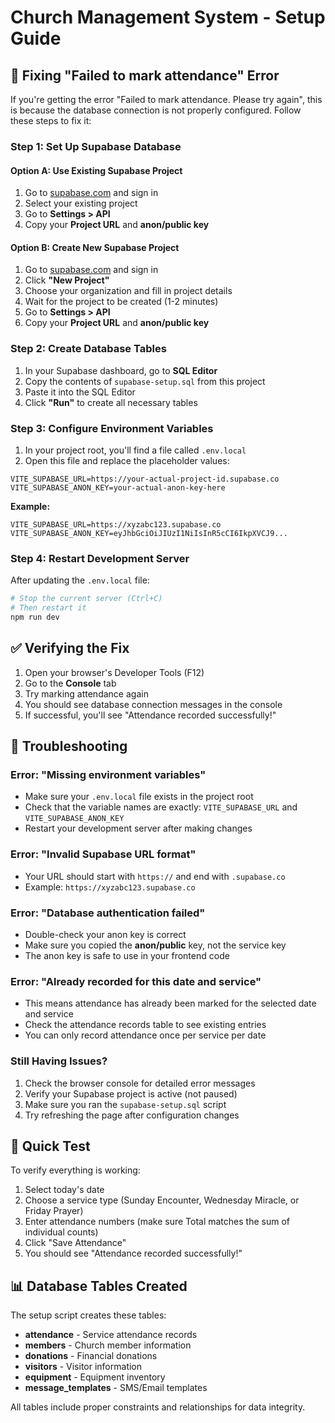 # Church Management System - Setup Guide

## 🚨 Fixing "Failed to mark attendance" Error

If you're getting the error "Failed to mark attendance. Please try again", this is because the database connection is not properly configured. Follow these steps to fix it:

### Step 1: Set Up Supabase Database

#### Option A: Use Existing Supabase Project
1. Go to [supabase.com](https://supabase.com) and sign in
2. Select your existing project
3. Go to **Settings > API**
4. Copy your **Project URL** and **anon/public key**

#### Option B: Create New Supabase Project
1. Go to [supabase.com](https://supabase.com) and sign in
2. Click **"New Project"**
3. Choose your organization and fill in project details
4. Wait for the project to be created (1-2 minutes)
5. Go to **Settings > API**
6. Copy your **Project URL** and **anon/public key**

### Step 2: Create Database Tables

1. In your Supabase dashboard, go to **SQL Editor**
2. Copy the contents of `supabase-setup.sql` from this project
3. Paste it into the SQL Editor
4. Click **"Run"** to create all necessary tables

### Step 3: Configure Environment Variables

1. In your project root, you'll find a file called `.env.local`
2. Open this file and replace the placeholder values:

```env
VITE_SUPABASE_URL=https://your-actual-project-id.supabase.co
VITE_SUPABASE_ANON_KEY=your-actual-anon-key-here
```

**Example:**
```env
VITE_SUPABASE_URL=https://xyzabc123.supabase.co
VITE_SUPABASE_ANON_KEY=eyJhbGciOiJIUzI1NiIsInR5cCI6IkpXVCJ9...
```

### Step 4: Restart Development Server

After updating the `.env.local` file:

```bash
# Stop the current server (Ctrl+C)
# Then restart it
npm run dev
```

## ✅ Verifying the Fix

1. Open your browser's Developer Tools (F12)
2. Go to the **Console** tab
3. Try marking attendance again
4. You should see database connection messages in the console
5. If successful, you'll see "Attendance recorded successfully!"

## 🔧 Troubleshooting

### Error: "Missing environment variables"
- Make sure your `.env.local` file exists in the project root
- Check that the variable names are exactly: `VITE_SUPABASE_URL` and `VITE_SUPABASE_ANON_KEY`
- Restart your development server after making changes

### Error: "Invalid Supabase URL format"
- Your URL should start with `https://` and end with `.supabase.co`
- Example: `https://xyzabc123.supabase.co`

### Error: "Database authentication failed"
- Double-check your anon key is correct
- Make sure you copied the **anon/public** key, not the service key
- The anon key is safe to use in your frontend code

### Error: "Already recorded for this date and service"
- This means attendance has already been marked for the selected date and service
- Check the attendance records table to see existing entries
- You can only record attendance once per service per date

### Still Having Issues?

1. Check the browser console for detailed error messages
2. Verify your Supabase project is active (not paused)
3. Make sure you ran the `supabase-setup.sql` script
4. Try refreshing the page after configuration changes

## 🎯 Quick Test

To verify everything is working:

1. Select today's date
2. Choose a service type (Sunday Encounter, Wednesday Miracle, or Friday Prayer)
3. Enter attendance numbers (make sure Total matches the sum of individual counts)
4. Click "Save Attendance"
5. You should see "Attendance recorded successfully!"

## 📊 Database Tables Created

The setup script creates these tables:
- **attendance** - Service attendance records
- **members** - Church member information  
- **donations** - Financial donations
- **visitors** - Visitor information
- **equipment** - Equipment inventory
- **message_templates** - SMS/Email templates

All tables include proper constraints and relationships for data integrity.